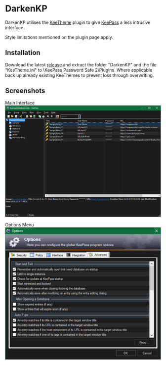 # DarkenKP
DarkenKP utilises the [KeeTheme](https://github.com/xatupal/KeeTheme) plugin to give [KeePass](https://keepass.info/) a less intrusive interface.

Style limitations mentioned on the plugin page apply.

## Installation
Download the latest [release](https://github.com/BradyThe/DarkenKP/releases) and extract the folder "DarkenKP" and the file "KeeTheme.ini" to \KeePass Password Safe 2\Plugins. Where applicable back up already existing KeeThemes to prevent loss through overwriting.

## Screenshots
Main Interface
![Screenshot Example Main Interface](https://raw.githubusercontent.com/BradyThe/DarkenKP/master/Screenshots/MainInterface.png)

Options Menu  
![Screenshot Example Main Interface](https://raw.githubusercontent.com/BradyThe/DarkenKP/master/Screenshots/OptionsMenu.png)
